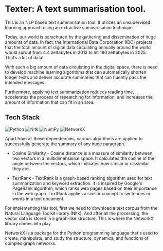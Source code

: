# Texter:  A text summarisation tool.
This is an NLP based text summarisation tool. It utilizes an unsupervised learning approach using an extractive summarisation technique.

Today, our world is parachuted by the gathering and dissemination of huge amounts of data. In fact, the International Data Corporation (IDC) projects that the total amount of digital data circulating annually around the world would sprout from 4.4 zettabytes in 2013 to hit 180 zettabytes in 2025. That’s a lot of data!

With such a big amount of data circulating in the digital space, there is need to develop machine learning algorithms that can automatically shorten longer texts and deliver accurate summaries that can fluently pass the intended messages.

Furthermore, applying text summarization reduces reading time, accelerates the process of researching for information, and increases the amount of information that can fit in an area.



## Tech Stack

![Python](https://img.shields.io/badge/Python-14354C?style=for-the-badge&logo=python&logoColor=white) 
![Nltk](https://img.shields.io/badge/Nltk-red?style=for-the-badge&color=red)
![NumPy](https://img.shields.io/badge/Numpy-blue?style=for-the-badge)
![NetworkX](https://img.shields.io/badge/NetworkX-green?style=for-the-badge)


Apart from all these dependencies, various algorithms are applied to successfully generate the summary of any huge paragraph.

* Cosine Similarity - Cosine distance is a measure of similarity between two vectors in a multidimensional space. It calculates the cosine of the angle between the vectors, which indicates how similar or dissimilar they are.

* TextRank - TextRank is a graph-based ranking algorithm used for text summarization and keyword extraction. It is inspired by Google's PageRank algorithm, which ranks web pages based on their importance in the web graph. TextRank applies a similar concept to sentences or words in a text document.

For implementing this tool, first we need to download a text corpus from the Natural Language Toolkit library (Nltk). And after all the processing, the vector data is stored in a graph-like structure. This is where the NetworkX library comes into play. 

NetworkX is a package for the Python programming language that's used to create, manipulate, and study the structure, dynamics, and functions of complex graph networks.
